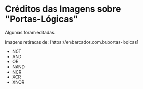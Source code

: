 # Créditos das Imagens sobre "Portas-Lógicas"

Algumas foram editadas.

Imagens retiradas de:
[https://embarcados.com.br/portas-logicas]

- NOT
- AND
- OR
- NAND
- NOR
- XOR
- XNOR
